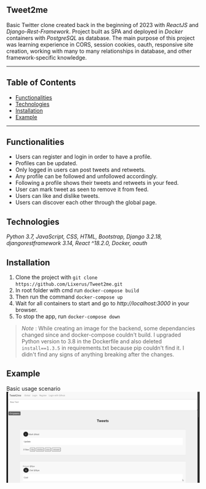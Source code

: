 ## Tweet2me

Basic Twitter clone created back in the beginning of 2023 with *ReactJS* and *Django-Rest-Framework*. Project built as SPA and deployed in *Docker* containers with *PostgreSQL* as database. The main purpose of this project was learning experience in CORS, session cookies, oauth, responsive site creation, working with many to many relationships in database, and other framework-specific knowledge.
_________________________
## Table of Contents
- [Functionalities](#Functionalities)
- [Technologies](#technologies)
- [Installation](#installation)
- [Example](#usage)
____________________________
## Functionalities

- Users can register and login in order to have a profile.
- Profiles can be updated.
- Only logged in users can post tweets and retweets.
- Any profile can be followed and unfollowed accordingly.
- Following a profile shows their tweets and retweets in your feed.
- User can mark tweet as seen to remove it from feed.
- Users can like and dislike tweets.
- Users can discover each other through the global page.

## Technologies

*Python 3.7, JavaScript, CSS, HTML, Bootstrap, Django 3.2.18, djangorestframework 3.14, React ^18.2.0, Docker, oauth*

## Installation

1. Clone the project with `git clone https://github.com/Lixerus/Tweet2me.git`
2. In root folder with cmd run `docker-compose build`
3. Then run the command `docker-compose up`
4. Wait for all containers to start and go to *http://localhost:3000* in your browser.
5. To stop the app, run `docker-compose down`

>*Note* : While creating an image for the backend, some dependancies changed since and docker-compose couldn't build. I upgraded Python version to 3.8 in the Dockerfile and also deleted `install==1.3.5` in requirements.txt because pip couldn't find it. I didn't find any signs of anything breaking after the changes.

## Example

Basic usage scenario
![Any text here](Tweet2me_scenario.gif)
